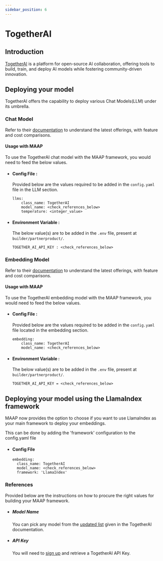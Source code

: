 ```yaml
---
sidebar_position: 6
---
```


# TogetherAI


## Introduction

[TogetherAI](https://www.together.ai/) is a platform for open-source AI collaboration, offering tools to build, train, and deploy AI models while fostering community-driven innovation.

## Deploying your model
TogetherAI offers the capability to deploy various Chat Models(LLM) under its umbrella.

### Chat Model
Refer to their [documentation](https://docs.together.ai/docs/chat-overview) to understand the latest offerings, with feature and cost comparisons.

#### Usage with MAAP
To use the TogetherAI chat model with the MAAP framework, you would need to feed the below values.

- #### Config File :
  Provided below are the values required to be added in the `config.yaml` file in the LLM section.
  ```
  llms:
      class_name: TogetherAI
      model_name: <check_references_below>
      temperature: <integer_value>
  ```

- #### Environment Variable :
  The below value(s) are to be added in the `.env` file, present at `builder/partnerproduct/`.

  ```
  TOGETHER_AI_API_KEY : <check_references_below>
  ```

### Embedding Model

Refer to their [documentation](https://docs.together.ai/docs/embeddings-overview) to understand the latest offerings, with feature and cost comparisons.

#### Usage with MAAP
To use the TogetherAI embedding model with the MAAP framework, you would need to feed the below values.

- #### Config File :
  Provided below are the values required to be added in the `config.yaml` file located in the embedding section.
  ```
  embedding:
      class_name: TogetherAI
      model_name: <check_references_below>
  ```

- #### Environment Variable :
  The below value(s) are to be added in the `.env` file, present at `builder/partnerproduct/`.

  ```
  TOGETHER_AI_API_KEY = <check_references_below>
  ```

## Deploying your model using the LlamaIndex framework

MAAP now provides the option to choose if you want to use LlamaIndex as your main framework to deploy your embeddings.

This can be done by adding the 'framework' configuration to the config.yaml file
- #### Config File
  ```
  embedding:
    class_name: TogetherAI
    model_name: <check_references_below>
    framework: 'LlamaIndex'
  ```

### References

Provided below are the instructions on how to procure the right values for building your MAAP framework.

- ##### Model Name
  You can pick any model from the [updated list](https://docs.together.ai/docs/serverless-models) given in the TogetherAI documentation.

- ##### API Key

  You will need to [sign up](https://api.together.xyz/settings/api-keys) and retrieve a TogetherAI API Key.
